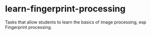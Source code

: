 # learn-fingerprint-processing
Tasks that allow students to learn the basics of image processing, esp Fingerprint processing.
